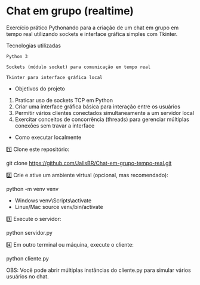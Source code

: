 # Chat em grupo (realtime)

Exercício prático Pythonando para a criação de um chat em grupo em tempo real utilizando sockets e interface gráfica simples com Tkinter.

Tecnologias utilizadas

    Python 3

    Sockets (módulo socket) para comunicação em tempo real

    Tkinter para interface gráfica local

- Objetivos do projeto

01. Praticar uso de sockets TCP em Python
02. Criar uma interface gráfica básica para interação entre os usuários
03. Permitir vários clientes conectados simultaneamente a um servidor local
04. Exercitar conceitos de concorrência (threads) para gerenciar múltiplas conexões sem travar a interface

- Como executar localmente

1️⃣ Clone este repositório:

git clone https://github.com/JallsBR/Chat-em-grupo-tempo-real.git


2️⃣ Crie e ative um ambiente virtual (opcional, mas recomendado):

python -m venv venv
-  Windows
venv\Scripts\activate
-  Linux/Mac
source venv/bin/activate

3️⃣ Execute o servidor:

python servidor.py

4️⃣ Em outro terminal ou máquina, execute o cliente:

python cliente.py

OBS: Você pode abrir múltiplas instâncias do cliente.py para simular vários usuários no chat.